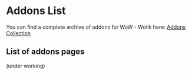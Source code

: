 # Addons List

You can find a complete archive of addons for WoW - Wotlk here: [Addons Collection](https://github.com/wowgame/addons-335a-collection)

## List of addons pages

(under working)

